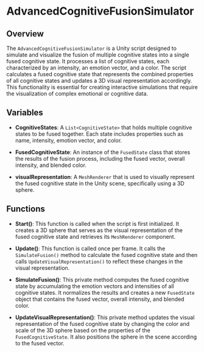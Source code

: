 # AdvancedCognitiveFusionSimulator

## Overview
The `AdvancedCognitiveFusionSimulator` is a Unity script designed to simulate and visualize the fusion of multiple cognitive states into a single fused cognitive state. It processes a list of cognitive states, each characterized by an intensity, an emotion vector, and a color. The script calculates a fused cognitive state that represents the combined properties of all cognitive states and updates a 3D visual representation accordingly. This functionality is essential for creating interactive simulations that require the visualization of complex emotional or cognitive data.

## Variables

- **CognitiveStates**: A `List<CognitiveState>` that holds multiple cognitive states to be fused together. Each state includes properties such as name, intensity, emotion vector, and color.
  
- **FusedCognitiveState**: An instance of the `FusedState` class that stores the results of the fusion process, including the fused vector, overall intensity, and blended color.

- **visualRepresentation**: A `MeshRenderer` that is used to visually represent the fused cognitive state in the Unity scene, specifically using a 3D sphere.

## Functions

- **Start()**: This function is called when the script is first initialized. It creates a 3D sphere that serves as the visual representation of the fused cognitive state and retrieves its `MeshRenderer` component.

- **Update()**: This function is called once per frame. It calls the `SimulateFusion()` method to calculate the fused cognitive state and then calls `UpdateVisualRepresentation()` to reflect these changes in the visual representation.

- **SimulateFusion()**: This private method computes the fused cognitive state by accumulating the emotion vectors and intensities of all cognitive states. It normalizes the results and creates a new `FusedState` object that contains the fused vector, overall intensity, and blended color.

- **UpdateVisualRepresentation()**: This private method updates the visual representation of the fused cognitive state by changing the color and scale of the 3D sphere based on the properties of the `FusedCognitiveState`. It also positions the sphere in the scene according to the fused vector.